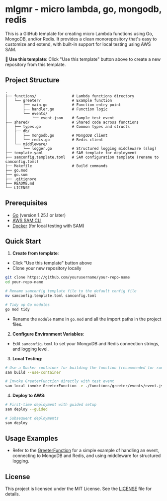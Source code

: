 # mlgmr - micro lambda, go, mongodb, redis

This is a GitHub template for creating micro Lambda functions using Go, MongoDB, and/or Redis. It provides a clean monorepository that's easy to customize and extend, with built-in support for local testing using AWS SAM.

**🎯 Use this template**: Click "Use this template" button above to create a new repository from this template.

## Project Structure

```
.
├── functions/                # Lambda functions directory
│   └── greeter/              # Example function
│       ├── main.go           # Function entry point
│       ├── handler.go        # Function logic
│       └── events/
│           └── event.json    # Sample test event
├── shared/                   # Shared code across functions
│   ├── types.go              # Common types and structs
│   ├── db/
│   │   ├── mongodb.go        # MongoDB client
│   │   └── redis.go          # Redis client
│   └── middleware/
│       └── logger.go         # Structured logging middleware (slog)
├── template.yaml             # SAM template for deployment
├── samconfig.template.toml   # SAM configuration template (rename to samconfig.toml)
├── Makefile                  # Build commands
├── go.mod
├── go.sum
├── .gitignore
├── README.md
└── LICENSE
```

## Prerequisites
- [Go](https://golang.org/dl/) (version 1.25.1 or later)
- [AWS SAM CLI](https://docs.aws.amazon.com/serverless-application-model/latest/developerguide/install-sam-cli.html)
- [Docker](https://www.docker.com/get-started) (for local testing with SAM)

## Quick Start

1. **Create from template**:
  - Click "Use this template" button above
  - Clone your new repository locally
```bash
git clone https://github.com/yourusername/your-repo-name
cd your-repo-name

# Rename samconfig template file to the default config file
mv samconfig.template.toml samconfig.toml

# Tidy up Go modules
go mod tidy
```
  - Rename the `module` name in `go.mod` and all the import paths in the project files.

2. **Configure Environment Variables**:
  - Edit `samconfig.toml` to set your MongoDB and Redis connection strings, and logging level.

3. **Local Testing**:
```bash
# Use a Docker container for building the function (recommended for runtime compatibility)
sam build --use-container

# Invoke GreeterFunction directly with test event
sam local invoke GreeterFunction -e ./functions/greeter/events/event.json
```

4. **Deploy to AWS**:
```bash
# First-time deployment with guided setup
sam deploy --guided

# Subsequent deployments
sam deploy
```

## Usage Examples

- Refer to the [GreeterFunction](./functions/greeter/main.go) for a simple example of handling an event, connecting to MongoDB and Redis, and using middleware for structured logging.

## License

This project is licensed under the MIT License. See the [LICENSE](LICENSE) file for details.
